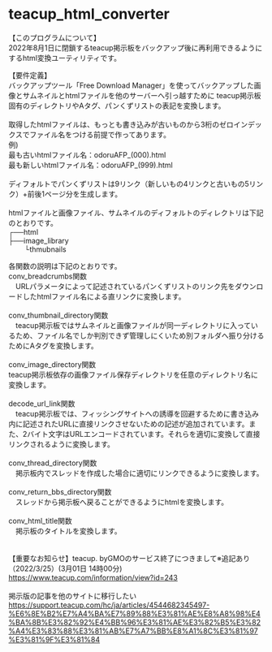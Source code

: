 # teacup_html_converter

【このプログラムについて】<br>
2022年8月1日に閉鎖するteacup掲示板をバックアップ後に再利用できるようにするhtml変換ユーティリティです。<br>

【要件定義】<br>
バックアップツール「Free Download Manager」を使ってバックアップした画像とサムネイルとhtmlファイルを他のサーバーへ引っ越すために
teacup掲示板固有のディレクトリやAタグ、パンくずリストの表記を変換します。<br>
<br>
取得したhtmlファイルは、もっとも書き込みが古いものから3桁のゼロインデックスでファイル名をつける前提で作ってあります。<br>
例)<br>
最も古いhtmlファイル名：odoruAFP_(000).html<br>
最も新しいhtmlファイル名：odoruAFP_(999).html<br>
<br>
ディフォルトでパンくずリストは9リンク（新しいもの4リンクと古いもの5リンク）+前後1ページ分を生成します。<br>
<br>
htmlファイルと画像ファイル、サムネイルのディフォルトのディレクトリは下記のとおりです。<br>
┌──html<br>
├──image_library<br>
&nbsp;&nbsp;&nbsp;&nbsp;&nbsp;&nbsp;&nbsp;&nbsp;└thmubnails<br>

各関数の説明は下記のとおりです。<br>
conv_breadcrumbs関数<br>
　URLパラメータによって記述されているパンくずリストのリンク先をダウンロードしたhtmlファイル名による直リンクに変換します。<br>
<br> 
conv_thumbnail_directory関数<br>
　teacup掲示板ではサムネイルと画像ファイルが同一ディレクトリに入っているため、ファイル名でしか判別できず管理しにくいため別フォルダへ振り分けるためにAタグを変換します。<br>
<br> 
conv_image_directory関数<br>
 teacup掲示板依存の画像ファイル保存ディレクトリを任意のディレクトリ名に変換します。<br>
<br>
decode_url_link関数<br>
　teacup掲示板では、フィッシングサイトへの誘導を回避するために書き込み内に記述されたURLに直接リンクさせないための記述が追加されています。また、2バイト文字はURLエンコードされています。それらを適切に変換して直接リンクされるように変換します。<br>
<br> 
conv_thread_directory関数<br>
　掲示板内でスレッドを作成した場合に適切にリンクできるように変換します。<br>
<br>
conv_return_bbs_directory関数<br>
　スレッドから掲示板へ戻ることができるようにhtmlを変換します。<br>
<br> 
conv_html_title関数<br>
　掲示板のタイトルを変換します。<br>
<br>
<br>
【重要なお知らせ】teacup. byGMOのサービス終了につきまして※追記あり（2022/3/25）(3月01日 14時00分)<br>
https://www.teacup.com/information/view?id=243<br>
<br>
掲示版の記事を他のサイトに移行したい<br>
https://support.teacup.com/hc/ja/articles/4544682345497-%E6%8E%B2%E7%A4%BA%E7%89%88%E3%81%AE%E8%A8%98%E4%BA%8B%E3%82%92%E4%BB%96%E3%81%AE%E3%82%B5%E3%82%A4%E3%83%88%E3%81%AB%E7%A7%BB%E8%A1%8C%E3%81%97%E3%81%9F%E3%81%84
